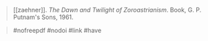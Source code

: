 > [[zaehner]]. *The Dawn and Twilight of Zoroastrianism*. Book, G. P. Putnam's Sons, 1961.

> #nofreepdf #nodoi 
> #link #have 
